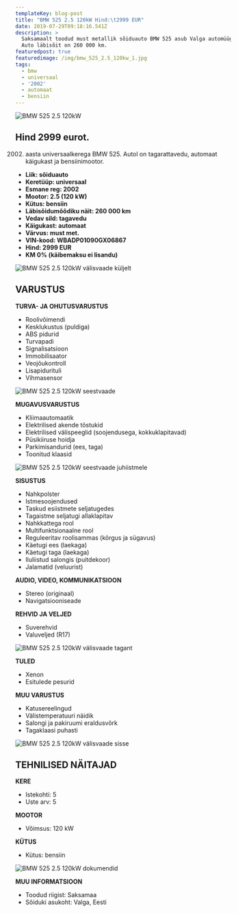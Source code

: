 ```yaml
---
templateKey: blog-post
title: "BMW 525 2.5 120kW Hind:\t2999 EUR"
date: 2019-07-29T09:18:16.541Z
description: >
  Saksamaalt toodud must metallik sõiduauto BMW 525 asub Valga automüügiplatsil.
  Auto läbisõit on 260 000 km.
featuredpost: true
featuredimage: /img/bmw_525_2.5_120kw_1.jpg
tags:
  - bmw
  - universaal
  - '2002'
  - automaat
  - bensiin
---
```

![BMW 525 2.5 120kW](/img/bmw_525_2.5_120kw_1.jpg "BMW 525 2.5 120kW")

## Hind 2999 eurot.

2002. aasta universaalkerega BMW 525. Autol on tagarattavedu, automaat käigukast ja bensiinimootor.

* **Liik:	sõiduauto**
* **Keretüüp:	universaal**
* **Esmane reg:	2002**
* **Mootor:	2.5 (120 kW)**
* **Kütus:	bensiin**
* **Läbisõidumõõdiku näit:	260 000 km**
* **Vedav sild:	tagavedu**
* **Käigukast:	automaat**
* **Värvus:	must met.**
* **VIN-kood:	WBADP01090GX06867**
* **Hind:	2999 EUR**
* **KM 0% (käibemaksu ei lisandu)**

![BMW 525 2.5 120kW välisvaade küljelt](/img/bmw_525_2.5_120kw_2.jpg "BMW 525 2.5 120kW välisvaade küljelt")

## VARUSTUS

**TURVA- JA OHUTUSVARUSTUS**

* Roolivõimendi
* Kesklukustus (puldiga)
* ABS pidurid
* Turvapadi
* Signalisatsioon
* Immobilisaator
* Veojõukontroll
* Lisapidurituli
* Vihmasensor

![BMW 525 2.5 120kW seestvaade](/img/bmw_525_2.5_120kw_4.jpg "BMW 525 2.5 120kW seestvaade")

**MUGAVUSVARUSTUS**

* Kliimaautomaatik
* Elektrilised akende tõstukid
* Elektrilised välispeeglid (soojendusega, kokkuklapitavad)
* Püsikiiruse hoidja
* Parkimisandurid (ees, taga)
* Toonitud klaasid

![BMW 525 2.5 120kW seestvaade juhiistmele](/img/bmw_525_2.5_120kw_8.jpg "BMW 525 2.5 120kW seestvaade juhiistmele")

**SISUSTUS**

* Nahkpolster
* Istmesoojendused
* Taskud esiistmete seljatugedes
* Tagaistme seljatugi allaklapitav
* Nahkkattega rool
* Multifunktsionaalne rool
* Reguleeritav roolisammas (kõrgus ja sügavus)
* Käetugi ees (laekaga)
* Käetugi taga (laekaga)
* Iluliistud salongis (puitdekoor)
* Jalamatid (veluurist)

**AUDIO, VIDEO, KOMMUNIKATSIOON**

* Stereo (originaal)
* Navigatsiooniseade

**REHVID JA VELJED**

* Suverehvid
* Valuveljed (R17)

![BMW 525 2.5 120kW välisvaade tagant](/img/bmw_525_2.5_120kw_9.jpg "BMW 525 2.5 120kW välisvaade tagant")

**TULED**

* Xenon
* Esitulede pesurid

**MUU VARUSTUS**

* Katusereelingud
* Välistemperatuuri näidik
* Salongi ja pakiruumi eraldusvõrk
* Tagaklaasi puhasti

![BMW 525 2.5 120kW välisvaade sisse](/img/bmw_525_2.5_120kw_3.jpg "BMW 525 2.5 120kW välisvaade sisse")

## TEHNILISED NÄITAJAD

**KERE**

* Istekohti:	5
* Uste arv:	5

**MOOTOR**

* Võimsus:	120 kW

**KÜTUS**

* Kütus:	bensiin

![BMW 525 2.5 120kW dokumendid](/img/bmw_525_2.5_120kw_5.jpg "BMW 525 2.5 120kW dokumendid")

**MUU INFORMATSIOON**

* Toodud riigist: Saksamaa
* Sõiduki asukoht: Valga, Eesti
